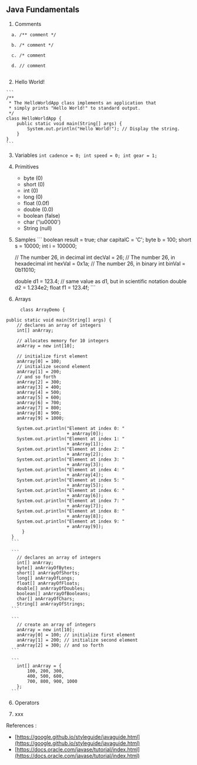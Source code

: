 

## Java Fundamentals

  1. Comments
  
  ```
    a. /** comment */
    
    b. /* comment */
    
    c. /* comment
    
    d. // comment
    
  ```
  2. Hello World!
  
    ```
    /** 
     * The HelloWorldApp class implements an application that
     * simply prints "Hello World!" to standard output.
     */
    class HelloWorldApp {
        public static void main(String[] args) {
            System.out.println("Hello World!"); // Display the string.
        }
    }
    ```
    
  3. Variables
    ```
    int cadence = 0;
    int speed = 0;
    int gear = 1;
    ```
  4. Primitives
      * byte (0)
      * short (0)
      * int (0)
      * long (0)
      * float (0.0f)
      * double (0.0)
      * boolean (false)
      * char ('\u0000')
      * String (null)
      
  5. Samples
    ```
      boolean result = true;
      char capitalC = 'C';
      byte b = 100;
      short s = 10000;
      int i = 100000;

      // The number 26, in decimal
      int decVal = 26;
      //  The number 26, in hexadecimal
      int hexVal = 0x1a;
      // The number 26, in binary
      int binVal = 0b11010;
      
      double d1 = 123.4;
      // same value as d1, but in scientific notation
      double d2 = 1.234e2;
      float f1  = 123.4f;
    ```
  5. Arrays
      ```
        class ArrayDemo {
    public static void main(String[] args) {
        // declares an array of integers
        int[] anArray;

        // allocates memory for 10 integers
        anArray = new int[10];
           
        // initialize first element
        anArray[0] = 100;
        // initialize second element
        anArray[1] = 200;
        // and so forth
        anArray[2] = 300;
        anArray[3] = 400;
        anArray[4] = 500;
        anArray[5] = 600;
        anArray[6] = 700;
        anArray[7] = 800;
        anArray[8] = 900;
        anArray[9] = 1000;

        System.out.println("Element at index 0: "
                           + anArray[0]);
        System.out.println("Element at index 1: "
                           + anArray[1]);
        System.out.println("Element at index 2: "
                           + anArray[2]);
        System.out.println("Element at index 3: "
                           + anArray[3]);
        System.out.println("Element at index 4: "
                           + anArray[4]);
        System.out.println("Element at index 5: "
                           + anArray[5]);
        System.out.println("Element at index 6: "
                           + anArray[6]);
        System.out.println("Element at index 7: "
                           + anArray[7]);
        System.out.println("Element at index 8: "
                           + anArray[8]);
        System.out.println("Element at index 9: "
                           + anArray[9]);
          }
      } 
      ```
      
      ```
        // declares an array of integers
        int[] anArray;
        byte[] anArrayOfBytes;
        short[] anArrayOfShorts;
        long[] anArrayOfLongs;
        float[] anArrayOfFloats;
        double[] anArrayOfDoubles;
        boolean[] anArrayOfBooleans;
        char[] anArrayOfChars;
        String[] anArrayOfStrings;
      ```
      
      ```
        // create an array of integers
        anArray = new int[10];
        anArray[0] = 100; // initialize first element
        anArray[1] = 200; // initialize second element
        anArray[2] = 300; // and so forth
      ```
      
      ```
        int[] anArray = { 
            100, 200, 300,
            400, 500, 600, 
            700, 800, 900, 1000
        };
      ```
  6. Operators
     
  7. xxx
  
References :
  - [https://google.github.io/styleguide/javaguide.html](https://google.github.io/styleguide/javaguide.html)
  - [https://docs.oracle.com/javase/tutorial/index.html](https://docs.oracle.com/javase/tutorial/index.html)
